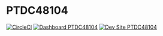# PTDC48104

[![CircleCI](https://circleci.com/gh/mis481ecommerce/PTDC48104.svg?style=shield)](https://circleci.com/gh/mis481ecommerce/PTDC48104)
[![Dashboard PTDC48104](https://img.shields.io/badge/dashboard-PTDC48104-yellow.svg)](https://dashboard.pantheon.io/sites/b3f968a9-3736-4c0d-8e89-bb52a7787398#dev/code)
[![Dev Site PTDC48104](https://img.shields.io/badge/site-PTDC48104-blue.svg)](http://dev-PTDC48104.pantheonsite.io/)